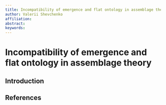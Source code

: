 ```yaml
---
title: Incompatibility of emergence and flat ontology in assemblage theory
author: Valerii Shevchenko
affiliation: 
abstract: 
keywords: 
---
```


# Incompatibility of emergence and flat ontology in assemblage theory

## Introduction

## References
